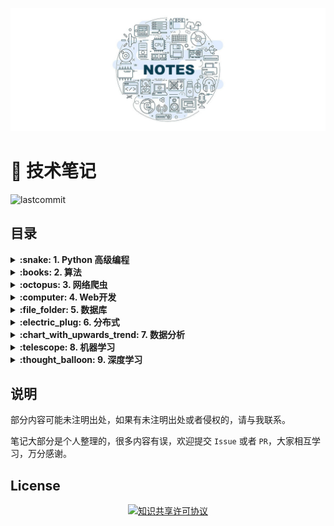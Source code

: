 ![](./assets/images/00.jpg)

# :dart: 技术笔记

![lastcommit](<https://img.shields.io/github/last-commit/JasonJe/notes.svg>)

## 目录

<details>
<summary><strong>:snake: 1. Python 高级编程</strong></summary>

#### 1.1 [面向对象](Python高级编程/面向对象.md)

#### 1.2 [正则表达式](Python高级编程/正则表达式.md)

#### 1.3 [网络编程](Python高级编程/网络编程.md)

#### 1.4 [并发编程](Python高级编程/并发编程.md)

#### 1.5 [高级特性](Python高级编程/高级特性.md)

</details>

<details>
<summary><strong>:books: 2. 算法</strong></summary>

#### 2.1 [数据结构](算法/数据结构.md)

#### 2.2 [经典算法](算法/经典算法.md)

</details>

<details>
<summary><strong>:octopus: 3. 网络爬虫</strong></summary>

#### 3.1 [从输入URL到打开网页](网络爬虫/从输入URL到打开网页.md)

#### 3.2 [网络资源请求和Requests](网络爬虫/网络资源请求和Requests.md)

#### 3.3 [HTML内容解析和BeautifulSoup](网络爬虫/HTML内容解析和BeautifulSoup.md)

#### 3.4 [动态网页请求](网络爬虫/动态网页请求.md)

#### 3.5 [Scrapy](网络爬虫/Scrapy.md)

</details>

<details>
<summary><strong>:computer: 4. Web开发</strong></summary>

#### 4.1 [Flask](Web开发/Flask.md)

#### 4.2 Django

</details>

<details>
<summary><strong>:file_folder: 5. 数据库</strong></summary>

#### 5.1 [数据库系统原理](数据库/数据库系统原理.md)

#### 5.2 [SQL](数据库/SQL.md)

#### 5.3 [MySQL](数据库/MySQL.md)

#### 5.4 PostgreSQL

#### 5.5 [MongoDB](数据库/MongoDB.md)

#### 5.6 [Redis](数据库/Redis.md)

</details>

<details>
<summary><strong>:electric_plug: 6. 分布式</strong></summary>

#### 6.1 [分布式概述](分布式/分布式概述.md)

#### 6.2 [分布式协同与同步](分布式/分布式协同与同步.md)

#### 6.3 [分布式资源管理和负载调度](分布式/分布式资源管理和负载调度.md)

#### 6.4 [分布式计算模式](分布式/分布式计算模式.md)

</details>

<details>
<summary><strong>:chart_with_upwards_trend: 7. 数据分析</strong></summary>

#### 7.1 [统计学基础](数据分析/统计学基础.md)

#### 7.2 [数据分析方法](数据分析/数据分析方法.md)

#### 7.3 [`Numpy`](数据分析/NumPy.md)

#### 7.4 [`Pandas`](数据分析/Pandas.md)

#### 7.5 [数据可视化](数据分析/数据可视化.md)

</details>

<details>
<summary><strong>:telescope: 8. 机器学习</strong></summary>

#### 8.1 [基础概念](机器学习/基础概念.md)

#### 8.2 [监督学习](机器学习/监督学习.md)

#### 8.3 [集成学习](机器学习/集成学习.md)

#### 8.4 [非监督学习](机器学习/非监督学习.md)

</details>

<details>
<summary><strong>:thought_balloon: 9. 深度学习</strong></summary>

</details>

## 说明

部分内容可能未注明出处，如果有未注明出处或者侵权的，请与我联系。

笔记大部分是个人整理的，很多内容有误，欢迎提交 `Issue` 或者 `PR`，大家相互学习，万分感谢。

## License

<div align="center">
    <a rel="license" href="http://creativecommons.org/licenses/by-nc-sa/4.0/">
        <img alt="知识共享许可协议" style="border-width:0" src="https://i.creativecommons.org/l/by-nc-sa/4.0/88x31.png" />
    </a>
</div>
